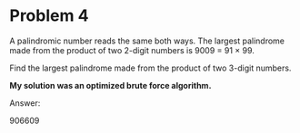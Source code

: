 <h1>Problem 4</h1>

A palindromic number reads the same both ways. The largest palindrome made from the product of two 2-digit numbers is 9009 = 91 × 99.

Find the largest palindrome made from the product of two 3-digit numbers.


<b> My solution was an optimized brute force algorithm. </b>


Answer:

906609
